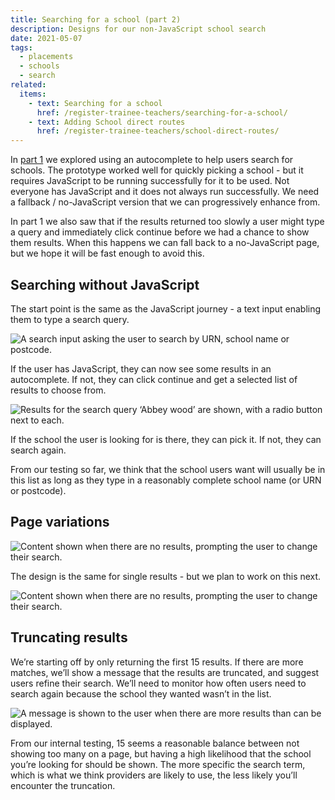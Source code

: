 ```yaml
---
title: Searching for a school (part 2)
description: Designs for our non-JavaScript school search
date: 2021-05-07
tags:
  - placements
  - schools
  - search
related:
  items:
    - text: Searching for a school
      href: /register-trainee-teachers/searching-for-a-school/
    - text: Adding School direct routes
      href: /register-trainee-teachers/school-direct-routes/
---
```


In [part 1](../searching-for-a-school) we explored using an autocomplete to help users search for schools. The prototype worked well for quickly picking a school - but it requires JavaScript to be running successfully for it to be used. Not everyone has JavaScript and it does not always run successfully. We need a fallback / no-JavaScript version that we can progressively enhance from.

In part 1  we also saw that if the results returned too slowly a user might type a query and immediately click continue before we had a chance to show them results. When this happens we can fall back to a no-JavaScript page, but we hope it will be fast enough to avoid this.

## Searching without JavaScript

The start point is the same as the JavaScript journey - a text input enabling them to type a search query.

![A search input asking the user to search by URN, school name or postcode.](01-search-input.png)

If the user has JavaScript, they can now see some results in an autocomplete. If not, they can click continue and get a selected list of results to choose from.

![Results for the search query ‘Abbey wood’ are shown, with a radio button next to each.](02-search-results.png)

If the school the user is looking for is there, they can pick it. If not, they can search again.

From our testing so far, we think that the school users want will usually be in this list as long as they type in a reasonably complete school name (or URN or postcode).

## Page variations

![Content shown when there are no results, prompting the user to change their search.](03-no-results.png)

The design is the same for single results - but we plan to work on this next.

![Content shown when there are no results, prompting the user to change their search.](04-single-result.png)

## Truncating results

We’re starting off by only returning the first 15 results. If there are more matches, we’ll show a message that the results are truncated, and suggest users refine their search. We’ll need to monitor how often users need to search again because the school they wanted wasn’t in the list.

![A message is shown to the user when there are more results than can be displayed.](05-truncated-results.png)

From our internal testing, 15 seems a reasonable balance between not showing too many on a page, but having a high likelihood that the school you’re looking for should be shown. The more specific the search term, which is what we think providers are likely to use, the less likely you’ll encounter the truncation.
